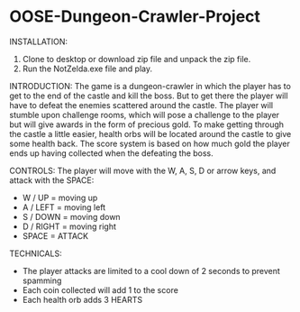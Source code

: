 ﻿OOSE-Dungeon-Crawler-Project
============================
INSTALLATION:
1. Clone to desktop or download zip file and unpack the zip file.
2. Run the NotZelda.exe file and play.

INTRODUCTION:
The game is a dungeon-crawler in which the player has to get to the end of the castle and kill the boss. But to get there the player will have to defeat the enemies scattered around the castle.
The player will stumble upon challenge rooms, which will pose a challenge to the player but will give awards in the form of precious gold.
To make getting through the castle a little easier, health orbs will be located around the castle to give some health back.
The score system is based on how much gold the player ends up having collected when the defeating the boss.

CONTROLS:
The player will move with the W, A, S, D or arrow keys, and attack with the SPACE:

-	W / UP = moving up
-	A / LEFT = moving left
-	S / DOWN = moving down
-	D / RIGHT = moving right
-	SPACE = ATTACK

TECHNICALS:
-	The player attacks are limited to a cool down of 2 seconds to prevent spamming
-	Each coin collected will add 1 to the score
-	Each health orb adds 3 HEARTS
